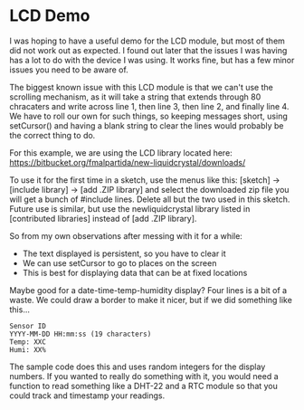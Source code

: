 # LCD Demo

I was hoping to have a useful demo for the LCD module, but most of them did not
work out as expected. I found out later that the issues I was having has a lot
to do with the device I was using. It works fine, but has a few minor issues
you need to be aware of.

The biggest known issue with this LCD module is that we can't use the scrolling
mechanism, as it will take a string that extends through 80 chracaters and
write across line 1, then line 3, then line 2, and finally line 4. We have to
roll our own for such things, so keeping messages short, using setCursor() and
having a blank string to clear the lines would probably be the correct thing to
do.

For this example, we are using the LCD library located here:
https://bitbucket.org/fmalpartida/new-liquidcrystal/downloads/

To use it for the first time in a sketch, use the menus like this:
[sketch] -> [include library] -> [add .ZIP library] and select the downloaded
zip file you will get a bunch of #include lines. Delete all but the two used in
this sketch. Future use is similar, but use the newliquidcrystal library listed
in [contributed libraries] instead of [add .ZIP library].

So from my own observations after messing with it for a while:

* The text displayed is persistent, so you have to clear it 
* We can use setCursor to go to places on the screen
* This is best for displaying data that can be at fixed locations

Maybe good for a date-time-temp-humidity display? Four lines is a bit of a
waste. We could draw a border to make it nicer, but if we did something like
this...

    Sensor ID
    YYYY-MM-DD HH:mm:ss (19 characters)
    Temp: XXC
    Humi: XX%

The sample code does this and uses random integers for the display numbers. If
you wanted to really do something with it, you would need a function to read
something like a DHT-22 and a RTC module so that you could track and timestamp
your readings.

 
